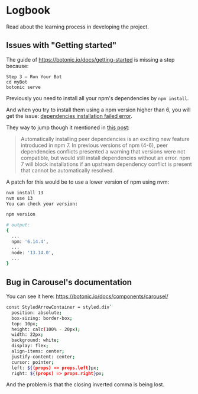 # Logbook
Read about the learning process in developing the project. 

## Issues with "Getting started"
The guide of https://botonic.io/docs/getting-started is missing a step because:
```
Step 3 – Run Your Bot
cd myBot
botonic serve
```
Previously you need to install all your npm's dependencies by `npm install`.


And when you try to install them using a npm version higher than 6, you will get the issue: [dependencies installation failed error](https://github.com/hubtype/botonic/issues/2042).

They way to jump though it mentioned in [this post](https://github.blog/2021-02-02-npm-7-is-now-generally-available/#peer-dependencies):

> Automatically installing peer dependencies is an exciting new feature introduced in npm 7. In previous versions of npm (4-6), peer dependencies conflicts presented a warning that versions were not compatible, but would still install dependencies without an error. npm 7 will block installations if an upstream dependency conflict is present that cannot be automatically resolved.

A patch for this would be to use a lower version of npm using nvm:
```bash
nvm install 13 
nvm use 13
You can check your version:
```
```bash
npm version
```
```bash
# output:
{
  ...
  npm: '6.14.4',
  ...
  node: '13.14.0',
  ...
}
```

## Bug in Carousel's documentation

You can see it here: https://botonic.io/docs/components/carousel/

```bash
const StyledArrowContainer = styled.div`
  position: absolute;
  box-sizing: border-box;
  top: 10px;
  height: calc(100% - 20px);
  width: 22px;
  background: white;
  display: flex;
  align-items: center;
  justify-content: center;
  cursor: pointer;
  left: ${(props) => props.left}px;
  right: ${(props) => props.right}px;
  ```

  And the problem is that the closing inverted comma is being lost. 